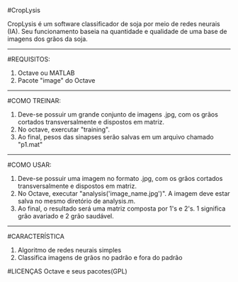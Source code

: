 #CropLysis

CropLysis é um software classificador de soja por meio de redes neurais (IA). Seu funcionamento baseia na quantidade e qualidade de uma base de imagens dos grãos da soja.

____________________________________________________________________________________________________
#REQUISITOS:
1. Octave ou MATLAB
2. Pacote "image" do Octave
____________________________________________________________________________________________________

#COMO TREINAR:
1. Deve-se possuir um grande conjunto de imagens .jpg, com os grãos cortados transversalmente e dispostos em matriz.
2. No octave, exercutar "training".
3. Ao final, pesos das sinapses serão salvas em um arquivo chamado "p1.mat"
____________________________________________________________________________________________________
#COMO USAR:
1. Deve-se possuir uma imagem no formato .jpg, com os grãos cortados transversalmente e dispostos em matriz.
2. No Octave, executar "analysis('image_name.jpg')". A imagem deve estar salva no mesmo diretório de analysis.m.
3. Ao final, o resultado será uma matriz composta por 1's e 2's. 1 significa grão avariado e 2 grão saudável.
____________________________________________________________________________________________________
#CARACTERÍSTICA
1. Algoritmo de redes neurais simples
2. Classifica imagens de grãos no padrão e fora do padrão

#LICENÇAS
Octave e seus pacotes(GPL)
